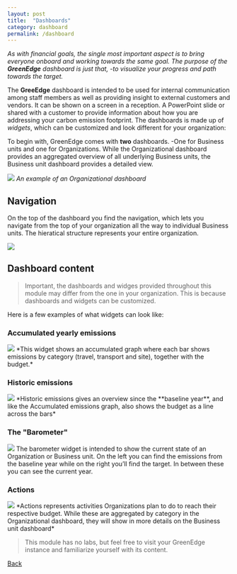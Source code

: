 ```yaml
---
layout: post
title:  "Dashboards"
category: dashboard
permalink: /dashboard
---
```

*As with financial goals, the single most important aspect is to bring everyone onboard and working towards the same goal. The purpose of the **GreenEdge** dashboard is just that, -to visualize your progress and path towards the target.*

The **GreeEdge** dashboard is intended to be used for internal communication among staff members as well as providing insight to external customers and vendors. It can be shown on a screen in  a reception. A PowerPoint slide or shared with a customer to provide information about how you are addressing your carbon emission footprint. The dashboards is made up of *widgets*, which can be customized and look different for your organization:

To begin with, GreenEdge comes with **two** dashboards. -One for Business units and one for Organizations. While the Organizational dashboard provides an aggregated overview of all underlying Business units, the Business unit dashboard provides a detailed view.

<img src="assets/images/dashboard_1.png"> *An example of an Organizational dashboard*

## Navigation
On the top of the dashboard you find the navigation, which lets you navigate from the top of your organization all the way to individual Business units. The hieratical structure represents your entire organization.

<img src="assets/images/dashboard_2.png">

## Dashboard content 
> Important, the dashboards and widges provided throughout this module may differ from the one in your organization. This is because dashboards and widgets can be customized.

Here is a few examples of what widgets can look like:

### Accumulated yearly emissions
<img src="assets/images/dashboard_3.png">
*This widget shows an accumulated graph where each bar shows emissions by category (travel, transport and site), together with the budget.*

### Historic emissions
<img src="assets/images/dashboard_4.png">
*Historic emissions gives an overview since the **baseline year**, and like the Accumulated emissions graph, also shows the budget as a line across the bars*

### The "Barometer"
<img src="assets/images/dashboard_5.png">
The barometer widget is intended to show the current state of an Organization or Business unit. On the left you can find the emissions from the baseline year while on the right you’ll find the target. In between these you can see the current year.

### Actions
<img src="assets/images/dashboard_6.png">
*Actions represents activities Organizations plan to do to reach their respective budget. While these are aggregated by category in the Organizational dashboard, they will show in more details on the Business unit dashboard*


> This module has no labs, but feel free to visit your GreenEdge instance and familiarize yourself with its content.

<a class="offset-5 btn btn-info btn-lg" href="/" role="button">Back</a>